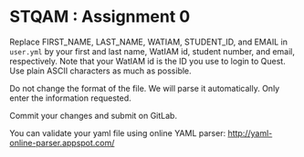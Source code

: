 # STQAM : Assignment 0

Replace FIRST_NAME, LAST_NAME, WATIAM, STUDENT_ID, and EMAIL in
`user.yml` by your first and last name, WatIAM id, student number, and
email, respectively. Note that your WatIAM id is the ID you use to
login to Quest. Use plain ASCII characters as much as possible.

Do not change the format of the file. We will parse it
automatically. Only enter the information requested.

Commit your changes and submit on GitLab.

You can validate your yaml file using online YAML parser:
http://yaml-online-parser.appspot.com/
